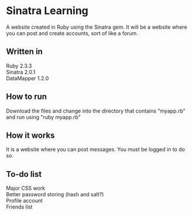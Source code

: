 # Sinatra Learning
  A website created in Ruby using the Sinatra gem.
  It will be a website where you can post and create accounts, sort of like a forum.
## Written in
  Ruby 2.3.3 <br />
  Sinatra 2.0.1 <br />
  DataMapper 1.2.0 <br />
  
## How to run
  Download the files and change into the directory that contains "myapp.rb" and run using "ruby myapp.rb"
  
## How it works
  It is a website where you can post messages. You must be logged in to do so.

## To-do list
  Major CSS work <br />
  Better password storing (hash and salt?) <br />
  Profile account <br />
  Friends list
